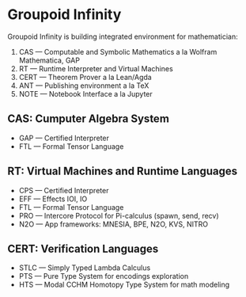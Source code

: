 # Groupoid Infinity

Groupoid Infinity is building integrated environment for mathematician:

1) CAS — Computable and Symbolic Mathematics a la Wolfram Mathematica, GAP
2) RT — Runtime Interpreter and Virtual Machines
3) CERT — Theorem Prover a la Lean/Agda
4) ANT — Publishing environment a la ТеХ
5) NOTE — Notebook Interface a la Jupyter

## CAS: Cumputer Algebra System

* GAP — Certified Interpreter
* FTL — Formal Tensor Language

## RT: Virtual Machines and Runtime Languages

* CPS — Certified Interpreter
* EFF — Effects IOI, IO
* FTL — Formal Tensor Language
* PRO — Intercore Protocol for Pi-calculus (spawn, send, recv)
* N2O — App frameworks: MNESIA, BPE, N2O, KVS, NITRO

## CERT: Verification Languages

* STLC — Simply Typed Lambda Calculus
* PTS — Pure Type System for encodings exploration
* HTS — Modal CCHM Homotopy Type System for math modeling
